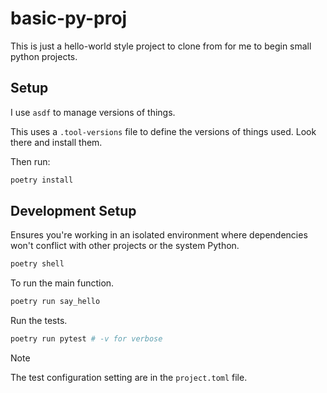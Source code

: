 # basic-py-proj

This is just a hello-world style project to clone from for me to begin small python projects.

## Setup

I use `asdf` to manage versions of things.

This uses a `.tool-versions` file to define the versions of things used. Look there and install them.

Then run:
```bash
poetry install
```

## Development Setup

Ensures you're working in an isolated environment where dependencies won't conflict with other projects or the system Python.
```bash
poetry shell
```

To run the main function.
```bash
poetry run say_hello
```

Run the tests.
```bash
poetry run pytest # -v for verbose
```
>[!NOTE]
> The test configuration setting are in the `project.toml` file.
